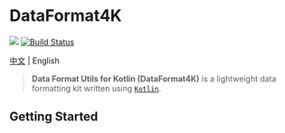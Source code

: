 # DataFormat4K

[![](https://jitpack.io/v/OpenEdgn/DataFormat4K.svg?color=green&style=flat-square)](https://jitpack.io/#OpenEdgn/DataFormat4K)
[![Build Status](https://travis-ci.com/OpenEdgn/DataFormat4K.svg?branch=master&color=green&style=flat-square)](https://travis-ci.com/OpenEdgn/DataFormat4K)

[中文](./README.md) | English

> **Data Format Utils for Kotlin (DataFormat4K)** is a lightweight data formatting kit written using [`Kotlin`](https://kotlinlang.org/).
 
## Getting Started

